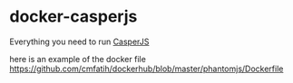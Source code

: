 # docker-casperjs
Everything you need to run [CasperJS](http://casperjs.org/)

here is an example of the docker file
https://github.com/cmfatih/dockerhub/blob/master/phantomjs/Dockerfile
